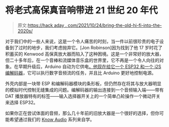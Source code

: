 # 将老式高保真音响带进 21 世纪 20 年代

> 原文:[https://hack aday . com/2021/10/24/bring-the-old-hi-fi-into-the-2020s/](https://hackaday.com/2021/10/24/bring-that-old-hi-fi-into-the-2020s/)

对于我们中的一些人来说，这是一个令人痛苦的时刻，当一件以前很珍贵的电子设备到了过时的地步，我们考虑抛弃它。[Jon Robinson]因为找到了他 17 岁时花了积蓄买的 Kenwood 高保真放大器而陷入了这种困境。这是一个非常好的放大器，但二十多年后，在一个音棒和流媒体音乐盒的世界里，它不再是一个令人向往的对象。在早期升级后，Arduino 自动为它供电[，他现在给它一个 ESP32 和一个 i2S 编解码器](https://floatingintheclouds.com/amp-upgrade-esp32/)，它可以执行数字音频流的任务，并且比 Arduino 更好地控制电源。

外壳内部是一块带 ESP 和编解码器模块的条形板，但仍然存在将其与放大器明显的模拟时代控制无缝集成的问题。编解码器的输出连接到一个音频输入端——带有 DAT 播放器特有的标签——输入选择器开关上的一个简单凸轮操作一个微动开关来选择 ESP32。

如果你正在尝试体面的音频，那么几十年前的旧放大器是一个很好的选择，但你可能希望通过我们的 [Know Audio](https://hackaday.com/2021/06/02/know-audio-start-at-the-very-beginning/) 系列来自学。
